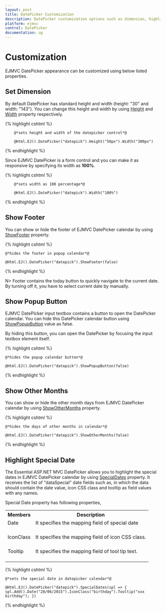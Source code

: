 ```yaml
---
layout: post
title: DatePicker Customization
description: DatePicker customization options such as dimension, highlight dates, other months, etc.
platform: ejmvc
control: DatePicker
documentation: ug
---
```

# Customization

EJMVC DatePicker appearance can be customized using below listed properties. 

## Set Dimension 

By default DatePicker has standard height and width (height: "30" and width: "143"). You can change this height and width by using [Height](http://help.syncfusion.com/js/api/ejdatepicker#members:height) and [Width](http://help.syncfusion.com/js/api/ejdatepicker#members:width) property respectively.


{% highlight cshtml %}

        @*sets height and width of the datepicker control*@

        @Html.EJ().DatePicker("datepick").Height("50px").Width("300px")


{% endhighlight %}


Since EJMVC DatePicker is a form control and you can make it as responsive by specifying its width as **100%**.


{% highlight cshtml %}

        @*sets width as 100 percentage*@

        @Html.EJ().DatePicker("datepick").Width("100%")


{% endhighlight %}


## Show Footer

You can show or hide the footer of EJMVC DatePicker calendar by using [ShowFooter](http://help.syncfusion.com/js/api/ejdatepicker#members:showfooter) property. 

{% highlight cshtml %}
    
    @*hides the footer in popup calendar*@

    @Html.EJ().DatePicker("datepick").ShowFooter(false)
    
{% endhighlight %}


N>  Footer contains the today button to quickly navigate to the current date. By turning off it, you have to select current date by manually. 


## Show Popup Button

EJMVC DatePicker input textbox  contains a button to open the DatePicker calendar. You can hide this DatePicker calendar button using [ShowPopupButton](http://help.syncfusion.com/js/api/ejdatepicker#members:showpopupbutton) value as false.

By hiding this button, you can open the DatePicker by focusing the input textbox element itself.

{% highlight cshtml %}

    @*hides the popup calendar button*@

    @Html.EJ().DatePicker("datepick").ShowPopupButton(false)


{% endhighlight %}

## Show Other Months

You can show or hide the other month days from EJMVC DatePicker calendar by using [ShowOtherMonths](http://help.syncfusion.com/js/api/ejdatepicker#members:showothermonths) property.

{% highlight cshtml %}

    @*hides the days of other months in calendar*@

    @Html.EJ().DatePicker("datepick").ShowOtherMonths(false)


{% endhighlight %}

## Highlight Special Date

The Essential ASP.NET MVC DatePicker allows you to highlight the special dates in EJMVC DatePicker calendar by using [SpecialDates](http://help.syncfusion.com/js/api/ejdatepicker#members:specialdates) property. It receives the list of "dataSpecial" date fields such as, in which the data should contain the date value, icon CSS class and tooltip as field values with any names.

Special Date property has following properties,

<table>
<tr>
<th>
Members</th><th>
Description</th></tr>
<tr>
<td>
Date<br/><br/></td><td>
It specifies the mapping field of special date<br/><br/></td></tr>
<tr>
<td>
IconClass<br/><br/></td><td>
It specifies the mapping field of icon CSS class.<br/><br/></td></tr>
<tr>
<td>
Tooltip<br/><br/></td><td>
It specifies the mapping field of tool tip text.<br/><br/></td></tr>
</table>


{% highlight cshtml %}

    @*sets the special date in datepicker calendar*@

    @Html.EJ().DatePicker("datepick").SpecialDates(spl => { spl.Add().Date("28/06/2015").IconClass("birthday").Tooltip("xxx birthday"); })
       
{% endhighlight %}
